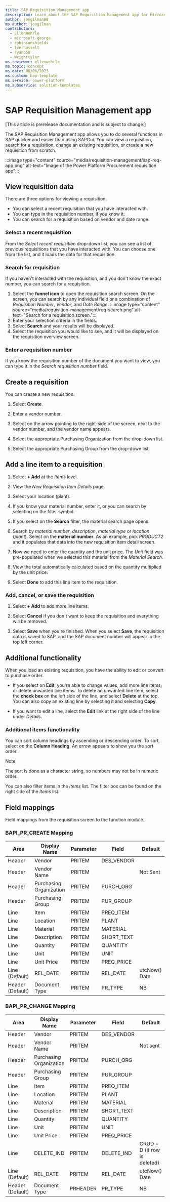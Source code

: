```yaml
---
title: SAP Requisition Management app
description: Learn about the SAP Requisition Management app for Microsoft Power Platform.
author: jongilman88
ms.author: jongilman
contributors:
  - EllenWehrle
  - microsoft-george
  - robinsonshields
  - tverhasselt
  - ryanb58
  - Wrighttyler
ms.reviewer: ellenwehrle
ms.topic: concept
ms.date: 06/06/2023
ms.custom: bap-template
ms.service: power-platform
ms.subservice: solution-templates
---
```


# SAP Requisition Management app

[This article is prerelease documentation and is subject to change.]

The SAP Requisition Management app allows you to do several functions in SAP quicker and easier than using SAPGui. You can view a requisition, search for a requisition, change an existing requisition, or create a new requisition from scratch.

:::image type="content" source="media/requisition-management/sap-req-app.png" alt-text="Image of the Power Platform Procurement requisition app":::

## View requisition data

There are three options for viewing a requisition.

- You can select a recent requisition that you have interacted with.
- You can type in the requisition number, if you know it.
- You can search for a requisition based on vendor and date range.

### Select a recent requisition

From the _Select recent requisition_ drop-down list, you can see a list of previous requisitions that you have interacted with. You can choose one from the list, and it loads the data for that requisition.

### Search for requisition

If you haven't interacted with the requisition, and you don't know the exact number, you can search for a requisition.

1. Select the **funnel icon** to open the requisition search screen. On the screen, you can search by any individual field or a combination of _Requisition Number_, _Vendor_, and _Date Range_.
:::image type="content" source="media/requisition-management/req-search.png" alt-text="Search for a requisition screen.":::
1. Enter your selection criteria in the fields.
1. Select **Search** and your results will be displayed.
1. Select the requisition you would like to see, and it will be displayed on the requisition overview screen.

### Enter a requisition number

If you know the requisition number of the document you want to view, you can type it in the _Search requisition number_ field.

## Create a requisition

You can create a new requisition:

1. Select **Create**.

1. Enter a vendor number.

1. Select on the arrow pointing to the right-side of the screen, next to the vendor number, and the vendor name appears.

1. Select the appropriate Purchasing Organization from the drop-down list.

1. Select the appropriate Purchasing Group from the drop-down list.

## Add a line item to a requisition

1. Select **+ Add** at the _Items_ level.

1. View the _New Requisition Item Details_ page.

1. Select your location (plant).

1. If you know your material number, enter it, or you can search by selecting on the filter symbol.

1. If you select on the **Search** filter, the material search page opens.

1. Search by _material number_, _description_, _material type_ or _location_ (_plant_). Select on the **material number**. As an example, pick _PRODUCT2_ and it populates that data into the new requisition item detail screen.

1. Now we need to enter the quantity and the unit price. The _Unit_ field was pre-populated when we selected this material from the _Material Search_.

1. View the total automatically calculated based on the quantity multiplied by the unit price.

1. Select **Done** to add this line item to the requisition.

### Add, cancel, or save the requisition

1. Select **+ Add** to add more line items.

1. Select **Cancel** if you don't want to keep the requisition and everything will be removed.

1. Select **Save** when you're finished. When you select **Save**, the requisition data is saved to SAP, and the SAP document number will appear in the top left corner.

## Additional functionality

When you load an existing requisition, you have the ability to edit or convert to purchase order.

- If you select on **Edit**, you're able to change values, add more line items, or delete unwanted line items. To delete an unwanted line item, select the **check box** on the left side of the line, and select **Delete** at the top. You can also copy an existing line by selecting it and selecting **Copy**.

- If you want to edit a line, select the **Edit** link at the right side of the line under _Details_.

### Additional items functionality

You can sort column headings by ascending or descending order. To sort, select on the **Column Heading**. An _arrow_ appears to show you the sort order.  

> [!NOTE]
>
> The sort is done as a character string, so numbers may not be in numeric order.

You can also filter items in the _Items_ list. The filter box can be found on the right side of the _Items_ list.

## Field mappings

Field mappings from the requisition screen to the function module.

### BAPI_PR_CREATE Mapping

| Area             | Display Name            | Parameter | Field     | Default       |
|------------------|-------------------------|-----------|------------|---------------|
| Header           | Vendor                  | PRITEM    | DES_VENDOR |               |
| Header           | Vendor Name             | PRITEM    |            | Not Sent      |
| Header           | Purchasing Organization | PRITEM    | PURCH_ORG  |               |
| Header           | Purchasing Group        | PRITEM    | PUR_GROUP  |               |
| Line             | Item                    | PRITEM    | PREQ_ITEM  |               |
| Line             | Location                | PRITEM    | PLANT      |               |
| Line             | Material                | PRITEM    | MATERIAL   |               |
| Line             | Description             | PRITEM    | SHORT_TEXT |               |
| Line             | Quantity                | PRITEM    | QUANTITY   |               |
| Line             | Unit                    | PRITEM    | UNIT       |               |
| Line             | Unit Price              | PRITEM    | PREQ_PRICE |               |
| Line (Default)   | REL_DATE                | PRITEM    | REL_DATE   | utcNow() Date |
| Header (Default) | Document Type           | PRITEM    | PR_TYPE    | NB            |

### BAPI_PR_CHANGE Mapping

| Area             | Display Name            | Parameter | Field      | Default                      |
|------------------|-------------------------|-----------|------------|------------------------------|
| Header           | Vendor                  | PRITEM    | DES_VENDOR |                              |
| Header           | Vendor Name             | PRITEM    |            | Not sent                     |
| Header           | Purchasing Organization | PRITEM    | PURCH_ORG  |                              |
| Header           | Purchasing Group        | PRITEM    | PUR_GROUP  |                              |
| Line             | Item                    | PRITEM    | PREQ_ITEM  |                              |
| Line             | Location                | PRITEM    | PLANT      |                              |
| Line             | Material                | PRITEM    | MATERIAL   |                              |
| Line             | Description             | PRITEM    | SHORT_TEXT |                              |
| Line             | Quantity                | PRITEM    | QUANTITY   |                              |
| Line             | Unit                    | PRITEM    | UNIT       |                              |
| Line             | Unit Price              | PRITEM    | PREQ_PRICE |                              |
| Line             | DELETE_IND              | PRITEM    | DELETE_IND | CRUD = D (if row is deleted) |
| Line (Default)   | REL_DATE                | PRITEM    | REL_DATE   | utcNow() Date                |
| Header (Default) | Document Type           | PRHEADER  | PR_TYPE    | NB                           |

